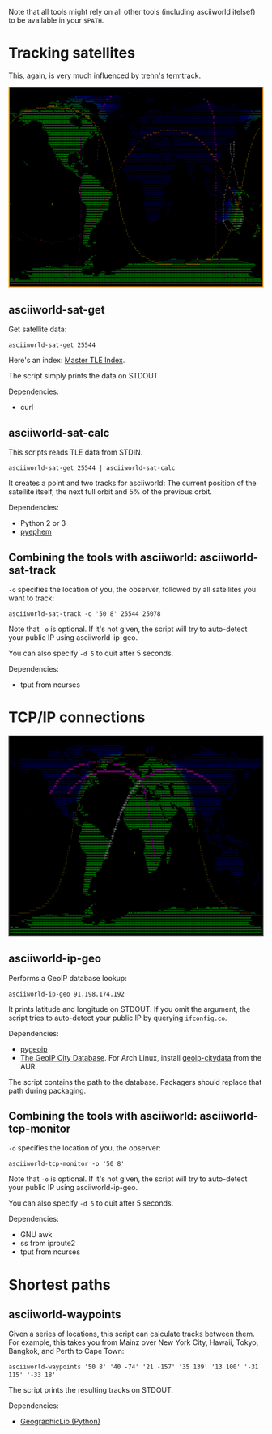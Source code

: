 Note that all tools might rely on all other tools (including asciiworld itelsef) to be available in your `$PATH`.

Tracking satellites
===================

This, again, is very much influenced by [trehn's termtrack](https://github.com/trehn/termtrack).

![asciiworld-sat-track](/asciiworld-sat-track.png?raw=true)

asciiworld-sat-get
------------------

Get satellite data:

    asciiworld-sat-get 25544

Here's an index: [Master TLE Index](http://www.celestrak.com/NORAD/elements/master.asp).

The script simply prints the data on STDOUT.

Dependencies:

*  curl

asciiworld-sat-calc
-------------------

This scripts reads TLE data from STDIN.

    asciiworld-sat-get 25544 | asciiworld-sat-calc

It creates a point and two tracks for asciiworld: The current position of the satellite itself, the next full orbit and 5% of the previous orbit.

Dependencies:

*  Python 2 or 3
*  [pyephem](http://rhodesmill.org/pyephem/)

Combining the tools with asciiworld: asciiworld-sat-track
---------------------------------------------------------

`-o` specifies the location of you, the observer, followed by all satellites you want to track:

    asciiworld-sat-track -o '50 8' 25544 25078

Note that `-o` is optional. If it's not given, the script will try to auto-detect your public IP using asciiworld-ip-geo.

You can also specify `-d 5` to quit after 5 seconds.

Dependencies:

*  tput from ncurses

TCP/IP connections
==================

![asciiworld-tcp-monitor](/asciiworld-tcp-monitor.png?raw=true)

asciiworld-ip-geo
-----------------

Performs a GeoIP database lookup:

    asciiworld-ip-geo 91.198.174.192

It prints latitude and longitude on STDOUT. If you omit the argument, the script tries to auto-detect your public IP by querying `ifconfig.co`.

Dependencies:

*  [pygeoip](http://pypi.python.org/pypi/pygeoip)
*  [The GeoIP City Database](http://www.maxmind.com). For Arch Linux, install [geoip-citydata](https://aur.archlinux.org/packages/geoip-citydata) from the AUR.

The script contains the path to the database. Packagers should replace that path during packaging.

Combining the tools with asciiworld: asciiworld-tcp-monitor
-----------------------------------------------------------

`-o` specifies the location of you, the observer:

    asciiworld-tcp-monitor -o '50 8'

Note that `-o` is optional. If it's not given, the script will try to auto-detect your public IP using asciiworld-ip-geo.

You can also specify `-d 5` to quit after 5 seconds.

Dependencies:

*  GNU awk
*  ss from iproute2
*  tput from ncurses

Shortest paths
==============

asciiworld-waypoints
--------------------

Given a series of locations, this script can calculate tracks between them. For example, this takes you from Mainz over New York City, Hawaii, Tokyo, Bangkok, and Perth to Cape Town:

    asciiworld-waypoints '50 8' '40 -74' '21 -157' '35 139' '13 100' '-31 115' '-33 18'

The script prints the resulting tracks on STDOUT.

Dependencies:

*  [GeographicLib (Python)](http://geographiclib.sourceforge.net/html/other.html#python)
